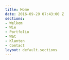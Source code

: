 ```yaml
---
title: Home
date: 2016-09-20 07:43:00 Z
sections:
- Welkom
- Wie
- Portfolio
- Wat
- Klanten
- Contact
layout: default.sections
---
```


